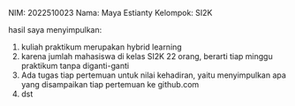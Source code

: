 NIM: 2022510023
Nama: Maya Estianty
Kelompok: SI2K

hasil saya menyimpulkan:
1) kuliah praktikum merupakan hybrid learning
2) karena jumlah mahasiswa di kelas SI2K 22 orang, berarti tiap minggu praktikum tanpa diganti-ganti
3) Ada tugas tiap pertemuan untuk nilai kehadiran, yaitu menyimpulkan apa yang disampaikan tiap pertemuan ke github.com
4) dst
